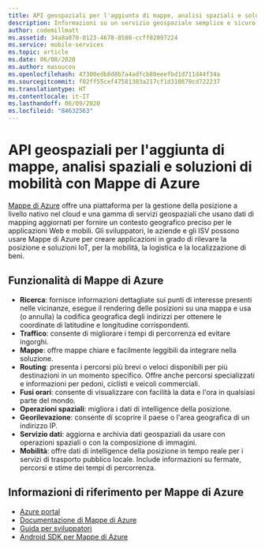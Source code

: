 ```yaml
---
title: API geospaziali per l'aggiunta di mappe, analisi spaziali e soluzioni di mobilità con Mappe di Azure
description: Informazioni su un servizio geospaziale semplice e sicuro per la creazione di applicazioni mobili in grado di riconoscere la posizione.
author: codemillmatt
ms.assetid: 34a8a070-0123-4678-8588-ccff02097224
ms.service: mobile-services
ms.topic: article
ms.date: 06/08/2020
ms.author: masoucou
ms.openlocfilehash: 47300edb8d8b7a4adfcb80eeefbd1d711d44f34a
ms.sourcegitcommit: f02ff55cef47581303a217cf1d310879cd722237
ms.translationtype: HT
ms.contentlocale: it-IT
ms.lasthandoff: 06/09/2020
ms.locfileid: "84632563"
---
```

# <a name="geospatial-apis-to-add-maps-spatial-analytics-and-mobility-solutions-with-azure-maps"></a>API geospaziali per l'aggiunta di mappe, analisi spaziali e soluzioni di mobilità con Mappe di Azure

[Mappe di Azure](https://azure.microsoft.com/services/azure-maps/) offre una piattaforma per la gestione della posizione a livello nativo nel cloud e una gamma di servizi geospaziali che usano dati di mapping aggiornati per fornire un contesto geografico preciso per le applicazioni Web e mobili. Gli sviluppatori, le aziende e gli ISV possono usare Mappe di Azure per creare applicazioni in grado di rilevare la posizione e soluzioni IoT, per la mobilità, la logistica e la localizzazione di beni.

## <a name="azure-maps-features"></a>Funzionalità di Mappe di Azure

- **Ricerca**: fornisce informazioni dettagliate sui punti di interesse presenti nelle vicinanze, esegue il rendering delle posizioni su una mappa e usa (o annulla) la codifica geografica degli indirizzi per ottenere le coordinate di latitudine e longitudine corrispondenti.
- **Traffico**: consente di migliorare i tempi di percorrenza ed evitare ingorghi.
- **Mappe**: offre mappe chiare e facilmente leggibili da integrare nella soluzione.
- **Routing**: presenta i percorsi più brevi o veloci disponibili per più destinazioni in un momento specifico. Offre anche percorsi specializzati e informazioni per pedoni, ciclisti e veicoli commerciali.
- **Fusi orari**: consente di visualizzare con facilità la data e l'ora in qualsiasi parte del mondo.
- **Operazioni spaziali**: migliora i dati di intelligence della posizione.
- **Georilevazione**: consente di scoprire il paese o l'area geografica di un indirizzo IP.
- **Servizio dati**: aggiorna e archivia dati geospaziali da usare con operazioni spaziali o con la composizione di immagini.
- **Mobilità**: offre dati di intelligence della posizione in tempo reale per i servizi di trasporto pubblico locale. Include informazioni su fermate, percorsi e stime dei tempi di percorrenza.

## <a name="azure-maps-references"></a>Informazioni di riferimento per Mappe di Azure

- [Azure portal](https://portal.azure.com) 
- [Documentazione di Mappe di Azure](/azure/azure-maps/about-azure-maps)
- [Guida per sviluppatori](/azure/azure-maps/how-to-use-android-map-control-library)
- [Android SDK per Mappe di Azure](/azure/azure-maps/how-to-use-android-map-control-library)
